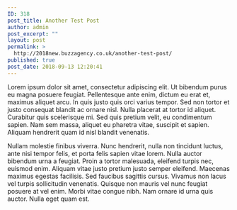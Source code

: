 ```yaml
---
ID: 318
post_title: Another Test Post
author: admin
post_excerpt: ""
layout: post
permalink: >
  http://2018new.buzzagency.co.uk/another-test-post/
published: true
post_date: 2018-09-13 12:20:41
---
```

Lorem ipsum dolor sit amet, consectetur adipiscing elit. Ut bibendum purus eu magna posuere feugiat. Pellentesque ante enim, dictum eu erat et, maximus aliquet arcu. In quis justo quis orci varius tempor. Sed non tortor et justo consequat blandit ac ornare nisl. Nulla placerat at tortor id aliquet. Curabitur quis scelerisque mi. Sed quis pretium velit, eu condimentum sapien. Nam sem massa, aliquet eu pharetra vitae, suscipit et sapien. Aliquam hendrerit quam id nisl blandit venenatis.

Nullam molestie finibus viverra. Nunc hendrerit, nulla non tincidunt luctus, ante nisi tempor felis, et porta felis sapien vitae lorem. Nulla auctor bibendum urna a feugiat. Proin a tortor malesuada, eleifend turpis nec, euismod enim. Aliquam vitae justo pretium justo semper eleifend. Maecenas maximus egestas facilisis. Sed faucibus sagittis cursus. Vivamus non lacus vel turpis sollicitudin venenatis. Quisque non mauris vel nunc feugiat posuere at vel enim. Morbi vitae congue nibh. Nam ornare id urna quis auctor. Nulla eget quam est.